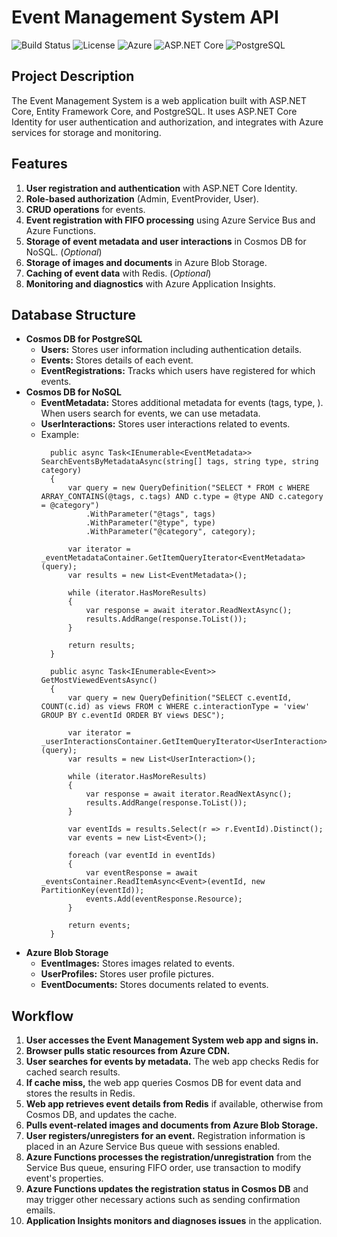 # Event Management System API

![Build Status](https://img.shields.io/badge/build-passing-brightgreen)
![License](https://img.shields.io/badge/license-MIT-blue)
![Azure](https://img.shields.io/badge/Azure-Enabled-blue)
![ASP.NET Core](https://img.shields.io/badge/ASP.NET%20Core-8.0-blue)
![PostgreSQL](https://img.shields.io/badge/PostgreSQL-Enabled-blue)

## Project Description

The Event Management System is a web application built with ASP.NET Core, Entity Framework Core, and PostgreSQL. It uses ASP.NET Core Identity for user authentication and authorization, and integrates with Azure services for storage and monitoring.

## Features

1. **User registration and authentication** with ASP.NET Core Identity.
2. **Role-based authorization** (Admin, EventProvider, User).
3. **CRUD operations** for events.
4. **Event registration with FIFO processing** using Azure Service Bus and Azure Functions.
5. **Storage of event metadata and user interactions** in Cosmos DB for NoSQL. (_Optional_)
6. **Storage of images and documents** in Azure Blob Storage.
7. **Caching of event data** with Redis. (_Optional_)
8. **Monitoring and diagnostics** with Azure Application Insights.

## Database Structure

- **Cosmos DB for PostgreSQL**
  - **Users:** Stores user information including authentication details.
  - **Events:** Stores details of each event.
  - **EventRegistrations:** Tracks which users have registered for which events.
- **Cosmos DB for NoSQL**
  - **EventMetadata:** Stores additional metadata for events (tags, type, ). When users search for events, we can use metadata.
  - **UserInteractions:** Stores user interactions related to events.
  - Example:
      ````
        public async Task<IEnumerable<EventMetadata>> SearchEventsByMetadataAsync(string[] tags, string type, string category)
        {
            var query = new QueryDefinition("SELECT * FROM c WHERE ARRAY_CONTAINS(@tags, c.tags) AND c.type = @type AND c.category = @category")
                .WithParameter("@tags", tags)
                .WithParameter("@type", type)
                .WithParameter("@category", category);

            var iterator = _eventMetadataContainer.GetItemQueryIterator<EventMetadata>(query);
            var results = new List<EventMetadata>();

            while (iterator.HasMoreResults)
            {
                var response = await iterator.ReadNextAsync();
                results.AddRange(response.ToList());
            }

            return results;
        }

        public async Task<IEnumerable<Event>> GetMostViewedEventsAsync()
        {
            var query = new QueryDefinition("SELECT c.eventId, COUNT(c.id) as views FROM c WHERE c.interactionType = 'view' GROUP BY c.eventId ORDER BY views DESC");

            var iterator = _userInteractionsContainer.GetItemQueryIterator<UserInteraction>(query);
            var results = new List<UserInteraction>();

            while (iterator.HasMoreResults)
            {
                var response = await iterator.ReadNextAsync();
                results.AddRange(response.ToList());
            }

            var eventIds = results.Select(r => r.EventId).Distinct();
            var events = new List<Event>();

            foreach (var eventId in eventIds)
            {
                var eventResponse = await _eventsContainer.ReadItemAsync<Event>(eventId, new PartitionKey(eventId));
                events.Add(eventResponse.Resource);
            }

            return events;
        }
    ````
- **Azure Blob Storage**
  - **EventImages:** Stores images related to events.
  - **UserProfiles:** Stores user profile pictures.
  - **EventDocuments:** Stores documents related to events.

## Workflow

1. **User accesses the Event Management System web app and signs in.**
2. **Browser pulls static resources from Azure CDN.**
3. **User searches for events by metadata.** The web app checks Redis for cached search results.
4. **If cache miss,** the web app queries Cosmos DB for event data and stores the results in Redis.
5. **Web app retrieves event details from Redis** if available, otherwise from Cosmos DB, and updates the cache.
6. **Pulls event-related images and documents from Azure Blob Storage.**
7. **User registers/unregisters for an event.** Registration information is placed in an Azure Service Bus queue with sessions enabled.
8. **Azure Functions processes the registration/unregistration** from the Service Bus queue, ensuring FIFO order, use transaction to modify event's properties.
9. **Azure Functions updates the registration status in Cosmos DB** and may trigger other necessary actions such as sending confirmation emails.
10. **Application Insights monitors and diagnoses issues** in the application.